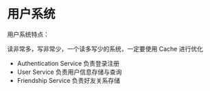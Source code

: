 # 用户系统

用户系统特点：

读非常多，写非常少，一个读多写少的系统，一定要使用 Cache 进行优化



- Authentication Service 负责登录注册
- User Service 负责用户信息存储与查询
- Friendship Service 负责好友关系存储



